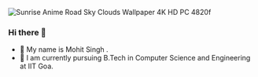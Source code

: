 ![Sunrise Anime Road Sky Clouds Wallpaper 4K HD PC 4820f](https://github.com/MohitSinghDhakad/MohitSinghDhakad/assets/104711950/511ae9b8-6cf1-495a-b366-f692bf6be2ae)
<br>

### Hi there 👋 
- 🙂 My name is Mohit Singh .<br>
- 🌱 I am currently pursuing B.Tech in Computer Science and Engineering at IIT Goa.<br>




<!--
**MohitSinghDhakad/MohitSinghDhakad** is a ✨ _special_ ✨ repository because its `README.md` (this file) appears on your GitHub profile.

Here are some ideas to get you started:

- 🔭 I’m currently working on ...
- 🌱 I’m currently learning ...
- 👯 I’m looking to collaborate on ...
- 🤔 I’m looking for help with ...
- 💬 Ask me about ...
- 📫 How to reach me: ...
- 😄 Pronouns: ...
- ⚡ Fun fact: ...
-->
